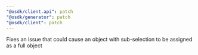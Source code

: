 ```yaml
---
"@osdk/client.api": patch
"@osdk/generator": patch
"@osdk/client": patch
---
```


Fixes an issue that could cause an object with sub-selection to be assigned as a full object
